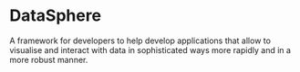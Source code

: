 # DataSphere

A framework for developers to help develop applications that allow to visualise and interact with data in sophisticated ways more rapidly and in a more robust manner.
